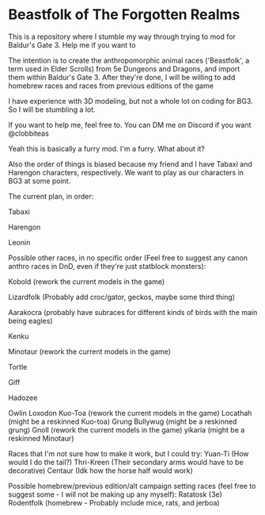 # Beastfolk of The Forgotten Realms
This is a repository where I stumble my way through trying to mod for Baldur's Gate 3. Help me if you want to
 
 
The intention is to create the anthropomorphic animal races ('Beastfolk', a term used in Elder Scrolls) from 5e Dungeons and Dragons, and import them within Baldur's Gate 3. After they're done, I will be willing to add homebrew races and races from previous editions of the game
 
I have experience with 3D modeling, but not a whole lot on coding for BG3. So I will be stumbling a lot.
 
 
If you want to help me, feel free to. You can DM me on Discord if you want @clobbiteas
 
Yeah this is basically a furry mod. I'm a furry. What about it?
 
Also the order of things is biased because my friend and I have Tabaxi and Harengon characters, respectively. We want to play as our characters in BG3 at some point.
 
 
The current plan, in order:
 
Tabaxi
 
Harengon
 
Leonin



Possible other races, in no specific order (Feel free to suggest any canon anthro races in DnD, even if they're just statblock monsters):
 
Kobold (rework the current models in the game)
 
Lizardfolk (Probably add croc/gator, geckos, maybe some third thing)
 
Aarakocra (probably have subraces for different kinds of birds with the main being eagles)
 
Kenku
 
Minotaur (rework the current models in the game)
 
Tortle
 
Giff
 
Hadozee
 
Owlin
Loxodon
Kuo-Toa (rework the current models in the game)
Locathah (might be a reskinned Kuo-toa)
Grung
Bullywug (might be a reskinned grung)
Gnoll (rework the current models in the game)
yikaria (might be a reskinned Minotaur)

Races that I'm not sure how to make it work, but I could try:
Yuan-Ti (How would I do the tail?)
Thri-Kreen (Their secondary arms would have to be decorative)
Centaur (Idk how the horse half would work)

Possible homebrew/previous edition/alt campaign setting races (feel free to suggest some - I will not be making up any myself):
Ratatosk (3e)
Rodentfolk (homebrew - Probably include mice, rats, and jerboa)
